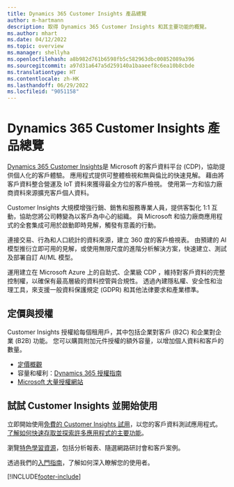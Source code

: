 ```yaml
---
title: Dynamics 365 Customer Insights 產品總覽
author: m-hartmann
description: 取得 Dynamics 365 Customer Insights 和其主要功能的概覽。
ms.author: mhart
ms.date: 04/12/2022
ms.topic: overview
ms.manager: shellyha
ms.openlocfilehash: a8b982d761b6598fb5c582963dbc00852089a396
ms.sourcegitcommit: a97d31a647a5d259140a1baaeef8c6ea10b8cbde
ms.translationtype: HT
ms.contentlocale: zh-HK
ms.lasthandoff: 06/29/2022
ms.locfileid: "9051158"
---
```

# <a name="product-overview-for-dynamics-365-customer-insights"></a>Dynamics 365 Customer Insights 產品總覽

[Dynamics 365 Customer Insights](https://dynamics.microsoft.com/ai/customer-insights/)是 Microsoft 的客戶資料平台 (CDP)，協助提供個人化的客戶體驗。 應用程式提供可整體檢視和無與倫比的快速見解。 藉由將客戶資料整合營運及 IoT 資料來獲得最全方位的客戶檢視。 使用第一方和協力廠商資料來源擴充客戶個人資料。 

Customer Insights 大規模增強行銷、銷售和服務專業人員，提供客製化 1:1 互動，協助您將公司轉變為以客戶為中心的組織。 與 Microsoft 和協力廠商應用程式的全套集成可用於啟動即時見解，觸發有意義的行動。

連接交易、行為和人口統計的資料來源，建立 360 度的客戶檢視表。 由預建的 AI 模型推衍立即可用的見解，或使用無限尺度的進階分析解決方案，快速建立、測試及部署自訂 AI/ML 模型。

運用建立在 Microsoft Azure 上的自助式、企業級 CDP ，維持對客戶資料的完整控制權，以確保有最高層級的資料控管與合規性。 透過內建隱私權、安全性和治理工具，來支援一般資料保護規定 (GDPR) 和其他法律要求和產業標準。

## <a name="pricing-and-licensing"></a>定價與授權
Customer Insights 授權給每個租用戶，其中包括企業對客戶 (B2C) 和企業對企業 (B2B) 功能。 您可以購買附加元件授權的額外容量，以增加個人資料和客戶的數量。

- [定價概觀](https://dynamics.microsoft.com/ai/customer-insights/pricing/)
- 容量和權利：[Dynamics 365 授權指南](https://go.microsoft.com/fwlink/?LinkId=866544)
- [Microsoft 大量授權網站](https://www.microsoft.com/licensing/how-to-buy/how-to-buy)

## <a name="try-customer-insights-and-get-started"></a>試試 Customer Insights 並開始使用

立即開始使用[免費的 Customer Insights 試用](https://signup.microsoft.com/create-account/signup?SKU=036c2481-aa8a-47cd-ab43-324f0c157c2d&ali=1&RU=https:%2F%2Fhome.ci.ai.dynamics.com%2Fstart%2Ftrial&products=036c2481-aa8a-47cd-ab43-324f0c157c2d)，以您的客戶資料測試應用程式。 [了解如何快速存取並探索許多應用程式的主要功能](trial-signup.md)。 

瀏覽[特色學習資源](https://dynamics.microsoft.com/ai/customer-insights/resources/)，包括分析報表、隨選網路研討會和客戶案例。

透過我們的[入門指南](get-started.md)，了解如何深入瞭解您的使用者。

[!INCLUDE[footer-include](includes/footer-banner.md)]
